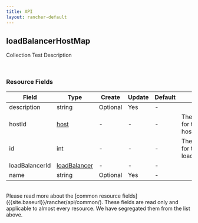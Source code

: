 ```yaml
---
title: API
layout: rancher-default
---
```


## loadBalancerHostMap

Collection Test Description

​
### Resource Fields

Field | Type | Create | Update | Default | Notes
---|---|---|---|---|---
description | string | Optional | Yes | - | 
hostId | [host]({{site.baseurl}}/rancher/api/api-resources/host/) | - | - | - | The unique identifier for the associated host
id | int | - | - | - | The unique identifier for the loadBalancerHostMap
loadBalancerId | [loadBalancer]({{site.baseurl}}/rancher/api/api-resources/loadBalancer/) | - | - | - | 
name | string | Optional | Yes | - | 

<br>
Please read more about the [common resource fields]({{site.baseurl}}/rancher/api/common/). 
These fields are read only and applicable to almost every resource. We have segregated them from the list above.
​








​